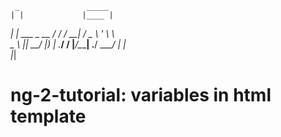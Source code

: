      _               _____ 
    | |             |____ |
 ___| |_ ___ _ __       / /
/ __| __/ _ \ '_ \      \ \
\__ \ ||  __/ |_) | .___/ /
|___/\__\___| .__/  \____/ 
            | |            
            |_|            

# ng-2-tutorial: variables in html template
